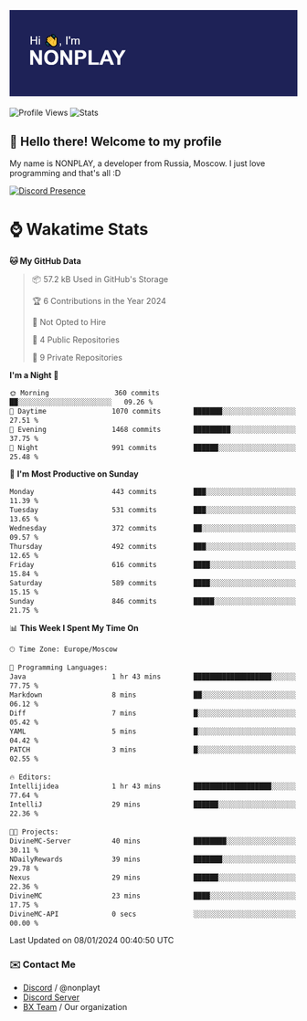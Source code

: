 ![Discord Presence](./header.png)
<br></br>
![Profile Views](https://komarev.com/ghpvc/?username=NONPLAYT&color=blue&style=for-the-badge)
![Stats](https://img.shields.io/badge/0%25-OPTIMIZED-orange?style=for-the-badge)


## :wave: Hello there! Welcome to my profile

My name is NONPLAY, a developer from Russia, Moscow. I just love programming and that's all :D

[![Discord Presence](https://lanyard.cnrad.dev/api/597087584090587177?showDisplayName=true)](https://discord.com/users/597087584090587177) 

# ⌚ Wakatime Stats

<!--START_SECTION:waka-->
**🐱 My GitHub Data** 

> 📦 57.2 kB Used in GitHub's Storage 
 > 
> 🏆 6 Contributions in the Year 2024
 > 
> 🚫 Not Opted to Hire
 > 
> 📜 4 Public Repositories 
 > 
> 🔑 9 Private Repositories 
 > 
**I'm a Night 🦉** 

```text
🌞 Morning                360 commits         ██░░░░░░░░░░░░░░░░░░░░░░░   09.26 % 
🌆 Daytime                1070 commits        ███████░░░░░░░░░░░░░░░░░░   27.51 % 
🌃 Evening                1468 commits        █████████░░░░░░░░░░░░░░░░   37.75 % 
🌙 Night                  991 commits         ██████░░░░░░░░░░░░░░░░░░░   25.48 % 
```
📅 **I'm Most Productive on Sunday** 

```text
Monday                   443 commits         ███░░░░░░░░░░░░░░░░░░░░░░   11.39 % 
Tuesday                  531 commits         ███░░░░░░░░░░░░░░░░░░░░░░   13.65 % 
Wednesday                372 commits         ██░░░░░░░░░░░░░░░░░░░░░░░   09.57 % 
Thursday                 492 commits         ███░░░░░░░░░░░░░░░░░░░░░░   12.65 % 
Friday                   616 commits         ████░░░░░░░░░░░░░░░░░░░░░   15.84 % 
Saturday                 589 commits         ████░░░░░░░░░░░░░░░░░░░░░   15.15 % 
Sunday                   846 commits         █████░░░░░░░░░░░░░░░░░░░░   21.75 % 
```


📊 **This Week I Spent My Time On** 

```text
🕑︎ Time Zone: Europe/Moscow

💬 Programming Languages: 
Java                     1 hr 43 mins        ███████████████████░░░░░░   77.75 % 
Markdown                 8 mins              ██░░░░░░░░░░░░░░░░░░░░░░░   06.12 % 
Diff                     7 mins              █░░░░░░░░░░░░░░░░░░░░░░░░   05.42 % 
YAML                     5 mins              █░░░░░░░░░░░░░░░░░░░░░░░░   04.42 % 
PATCH                    3 mins              █░░░░░░░░░░░░░░░░░░░░░░░░   02.55 % 

🔥 Editors: 
Intellijidea             1 hr 43 mins        ███████████████████░░░░░░   77.64 % 
IntelliJ                 29 mins             ██████░░░░░░░░░░░░░░░░░░░   22.36 % 

🐱‍💻 Projects: 
DivineMC-Server          40 mins             ████████░░░░░░░░░░░░░░░░░   30.11 % 
NDailyRewards            39 mins             ███████░░░░░░░░░░░░░░░░░░   29.78 % 
Nexus                    29 mins             ██████░░░░░░░░░░░░░░░░░░░   22.36 % 
DivineMC                 23 mins             ████░░░░░░░░░░░░░░░░░░░░░   17.75 % 
DivineMC-API             0 secs              ░░░░░░░░░░░░░░░░░░░░░░░░░   00.00 % 
```


 Last Updated on 08/01/2024 00:40:50 UTC
<!--END_SECTION:waka-->

### ✉️ Contact Me

- [Discord](https://discord.com/users/597087584090587177) / @nonplayt
- [Discord Server](https://discord.gg/p7cxhw7E2M)
- [BX Team](https://github.com/BX-Team) / Our organization
